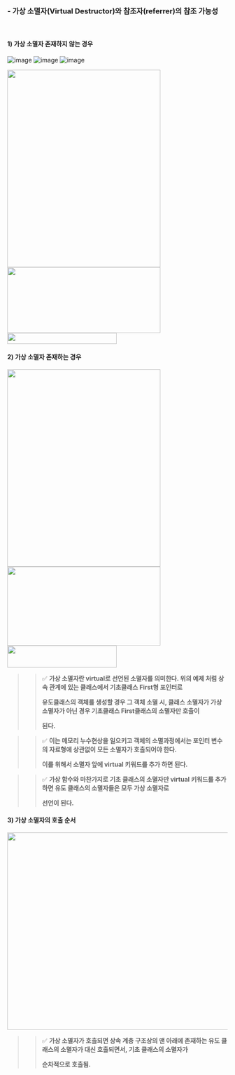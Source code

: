 ### -  가상 소멸자(Virtual Destructor)와 참조자(referrer)의 참조 가능성 
<br>

 #### 1) 가상 소멸자 존재하지 않는 경우 
![image]()
![image]()
![image]()

 <div align="left">
  <img src="https://github.com/user-attachments/assets/3e692355-f355-4339-995a-ee3c7d3f78e3" height="450" width="350">
</div>

<div align="left">
  <img src="https://github.com/user-attachments/assets/10c6a9c5-c7d2-407b-b9a9-57e44dbc77bb" height="150" width="350">
</div>

<div align="left">
  <img src="https://github.com/user-attachments/assets/cbaccba8-8ff9-4e9a-a9cb-3e36c27ad1e9" height="25" width="250">
</div>

 #### 2) 가상 소멸자  존재하는 경우

<div align="left">
  <img src="https://github.com/user-attachments/assets/5463d1c0-5ecd-4078-bff5-055f1fadc075" height="450" width="350">
</div>

<div align="left">
  <img src="https://github.com/user-attachments/assets/aa675b65-4d21-4a23-9740-7e2fd0c511cc" height="180" width="350">
</div>

<div align="left">
  <img src="https://github.com/user-attachments/assets/8db82e0c-f866-4eb9-9094-1e89867022d4" height="50" width="250">
</div>

>> ✅ **가상 소멸자란 virtual로 선언된 소멸자를 의미한다. 위의 예제 처럼 상속 관계에 있는 클래스에서 기초클래스 First형 포인터로**
>>
>> **유도클래스의 객체를 생성할 경우 그 객체 소멸 시, 클래스 소멸자가 가상 소멸자가 아닌 경우 기초클래스 First클래스의 소멸자만 호출이**
>>
>> **된다.**

>> ✅ **이는 메모리 누수현상을 일으키고 객체의 소멸과정에서는 포인터 변수의 자료형에 상관없이 모든 소멸자가 호출되어야 한다.**
>>
>> **이를 위해서 소멸자 앞에 virtual 키워드를 추가 하면 된다.**

>> ✅ **가상 함수와 마찬가지로 기초 클래스의 소멸자만 virtual 키워드를 추가하면 유도 클래스의 소멸자들은 모두 가상 소멸자로**
>>
>> **선언이 된다.**

 #### 3) 가상 소멸자의 호출 순서 

<div align="left">
  <img src="https://github.com/user-attachments/assets/2b13ad57-3e76-45b0-8c99-ebc8ad05a2fb" height="450" width="700">
</div>

>> ✅ **가상 소멸자가 호출되면 상속 계층 구조상의 맨 아래에 존재하는 유도 클래스의 소멸자가 대신 호출되면서, 기초 클래스의 소멸자가**
>>
>> **순차적으로 호출됨.**
